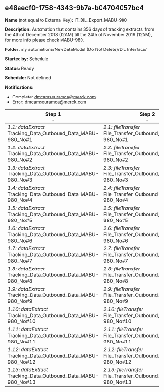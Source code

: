 ## e48aecf0-1758-4343-9b7a-b04704057bc4

**Name** (not equal to External Key)**:** IT_DIL_Export_MABU-980

**Description:** Automation that contains 356 days of tracking extracts, from the 4th of December 2018 (12AM) till the 24th of November 2019 (12AM), for more info please check MABU-980.


**Folder:** my automations/NewDataModel (Do Not Delete)/DIL Interface/

**Started by:** Schedule

**Status:** Ready

**Schedule:** Not defined

**Notifications:**

* Complete: dmcamseuramca@merck.com
* Error: dmcamseuramca@merck.com

| Step 1<br>_<small>-</small>_ | Step 2<br>_<small>-</small>_ |
| --- | --- |
| _1.1: dataExtract_<br>Tracking_Data_Outbound_Data_MABU-980_No#1 | _2.1: fileTransfer_<br>File_Transfer_Outbound_Data_MABU-980_No#1 |
| _1.2: dataExtract_<br>Tracking_Data_Outbound_Data_MABU-980_No#2 | _2.2: fileTransfer_<br>File_Transfer_Outbound_Data_MABU-980_No#2 |
| _1.3: dataExtract_<br>Tracking_Data_Outbound_Data_MABU-980_No#3 | _2.3: fileTransfer_<br>File_Transfer_Outbound_Data_MABU-980_No#3 |
| _1.4: dataExtract_<br>Tracking_Data_Outbound_Data_MABU-980_No#4 | _2.4: fileTransfer_<br>File_Transfer_Outbound_Data_MABU-980_No#4 |
| _1.5: dataExtract_<br>Tracking_Data_Outbound_Data_MABU-980_No#5 | _2.5: fileTransfer_<br>File_Transfer_Outbound_Data_MABU-980_No#5 |
| _1.6: dataExtract_<br>Tracking_Data_Outbound_Data_MABU-980_No#6 | _2.6: fileTransfer_<br>File_Transfer_Outbound_Data_MABU-980_No#6 |
| _1.7: dataExtract_<br>Tracking_Data_Outbound_Data_MABU-980_No#7 | _2.7: fileTransfer_<br>File_Transfer_Outbound_Data_MABU-980_No#7 |
| _1.8: dataExtract_<br>Tracking_Data_Outbound_Data_MABU-980_No#8 | _2.8: fileTransfer_<br>File_Transfer_Outbound_Data_MABU-980_No#8 |
| _1.9: dataExtract_<br>Tracking_Data_Outbound_Data_MABU-980_No#9 | _2.9: fileTransfer_<br>File_Transfer_Outbound_Data_MABU-980_No#9 |
| _1.10: dataExtract_<br>Tracking_Data_Outbound_Data_MABU-980_No#10 | _2.10: fileTransfer_<br>File_Transfer_Outbound_Data_MABU-980_No#10 |
| _1.11: dataExtract_<br>Tracking_Data_Outbound_Data_MABU-980_No#11 | _2.11: fileTransfer_<br>File_Transfer_Outbound_Data_MABU-980_No#11 |
| _1.12: dataExtract_<br>Tracking_Data_Outbound_Data_MABU-980_No#12 | _2.12: fileTransfer_<br>File_Transfer_Outbound_Data_MABU-980_No#12 |
| _1.13: dataExtract_<br>Tracking_Data_Outbound_Data_MABU-980_No#13 | _2.13: fileTransfer_<br>File_Transfer_Outbound_Data_MABU-980_No#13 |
